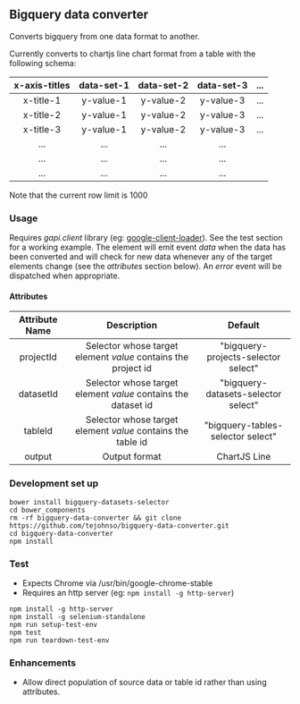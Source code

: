 ## Bigquery data converter
Converts bigquery from one data format to another.

Currently converts to chartjs line chart format from a table with the following schema:

x-axis-titles | data-set-1 | data-set-2 | data-set-3 | ...
:---: | :---: | :---: | :---: | :---:
x-title-1 | y-value-1 | y-value-2 | y-value-3 | ...
x-title-2 | y-value-1 | y-value-2 | y-value-3 | ...
x-title-3 | y-value-1 | y-value-2 | y-value-3 | ...
... | ... | ... | ...  
... | ... | ... | ...  
... | ... | ... | ...  

Note that the current row limit is 1000

### Usage
Requires *gapi.client* library (eg: [google-client-loader](https://elements.polymer-project.org/elements/google-apis)).  See the test section for a working example.  The element will emit event *data* when the data has been converted and will check for new data whenever any of the target elements change (see the *attributes* section below).  An *error* event will be dispatched when appropriate.

#### Attributes
Attribute Name | Description | Default
:---: | :---: | :---:
projectId | Selector whose target element *value* contains the project id | "bigquery-projects-selector select"
datasetId | Selector whose target element *value* contains the dataset id | "bigquery-datasets-selector select"
tableId | Selector whose target element *value* contains the table id | "bigquery-tables-selector select"
output | Output format | ChartJS Line

### Development set up
```
bower install bigquery-datasets-selector
cd bower_components
rm -rf bigquery-data-converter && git clone https://github.com/tejohnso/bigquery-data-converter.git
cd bigquery-data-converter
npm install
```

### Test

 - Expects Chrome via /usr/bin/google-chrome-stable
 - Requires an http server (eg: `npm install -g http-server`)

```
npm install -g http-server
npm install -g selenium-standalone
npm run setup-test-env
npm test
npm run teardown-test-env
```

### Enhancements

 - Allow direct population of source data or table id rather than using attributes.
